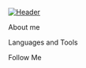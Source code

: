[ ![Header](https://github.com/Igoryndezp/igoryndezp/blob/main/assets/ggf6f780f0e3.gif)]()
 
 About me 
 
 Languages and Tools
 
 Follow Me